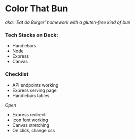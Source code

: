 # Color That Bun
_aka: 'Eat da Burger' homework with a gluten-free kind of bun_

### Tech Stacks on Deck:

+ Handlebars
+ Node
+ Express
+ Canvas

### Checklist 

+ API endpoints working 
+ Express serving page
+ Handlebars tables

*Open*
+ Express redirect 
+ Icon font working
+ Canvas stretching
+ On click, change css